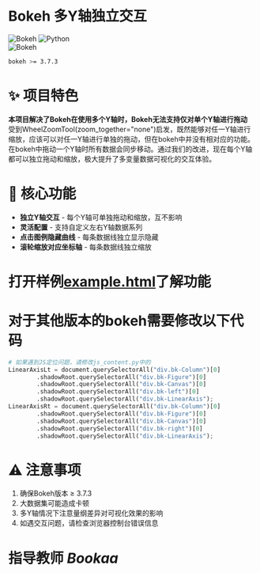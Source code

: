 # Bokeh 多Y轴独立交互

![Bokeh](https://static.bokeh.org/logos/logotype.svg)
![Python](https://img.shields.io/badge/Python-3.13.5-blue.svg)  
![Bokeh](https://img.shields.io/badge/Bokeh-3.7.3-orange.svg)
```bash
bokeh >= 3.7.3
```
# ✨ 项目特色

**本项目解决了Bokeh在使用多个Y轴时，Bokeh无法支持仅对单个Y轴进行拖动**  
受到WheelZoomTool(zoom_together="none")启发，既然能够对任一Y轴进行缩放，应该可以对任一Y轴进行单独的拖动，但在bokeh中并没有相对应的功能。在bokeh中拖动一个Y轴时所有数据会同步移动。通过我们的改进，现在每个Y轴都可以独立拖动和缩放，极大提升了多变量数据可视化的交互体验。

# 🚀 核心功能

- **独立Y轴交互** - 每个Y轴可单独拖动和缩放，互不影响
- **灵活配置** - 支持自定义左右Y轴数据系列
- **点击图例隐藏曲线** - 每条数据线独立显示隐藏
- **滚轮缩放对应坐标轴** - 每条数据线独立缩放

# 打开样例[example.html](https://chenlingyu59-jpg.github.io/bokeh_Independent_axis_panning/example.html)了解功能

# 对于其他版本的bokeh需要修改以下代码
```python
# 如果遇到JS定位问题，请修改js_content.py中的
LinearAxisLt = document.querySelectorAll("div.bk-Column")[0]
        .shadowRoot.querySelectorAll("div.bk-Figure")[0]
        .shadowRoot.querySelectorAll("div.bk-Canvas")[0]
        .shadowRoot.querySelectorAll("div.bk-left")[0]
        .shadowRoot.querySelectorAll("div.bk-LinearAxis");
LinearAxisRt = document.querySelectorAll("div.bk-Column")[0]
        .shadowRoot.querySelectorAll("div.bk-Figure")[0]
        .shadowRoot.querySelectorAll("div.bk-Canvas")[0]
        .shadowRoot.querySelectorAll("div.bk-right")[0]
        .shadowRoot.querySelectorAll("div.bk-LinearAxis");
```
# ⚠️ 注意事项

1. 确保Bokeh版本 ≥ 3.7.3
2. 大数据集可能造成卡顿
3. 多Y轴情况下注意量纲差异对可视化效果的影响
4. 如遇交互问题，请检查浏览器控制台错误信息

# 指导教师 *Bookaa*



























